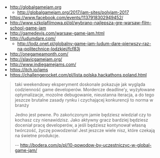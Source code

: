 - http://globalgamejam.org
  - http://globalgamejam.org/2017/jam-sites/polyjam-2017
- https://www.facebook.com/events/1137918302949452/
- http://www.szkolafilmowa.pl/pl/wybrano-najlepsza-gre-warsaw-film-school-game-jam
- http://gamedevjs.com/warsaw-game-jam.html
- http://ludumdare.com/
  - http://lodz.onet.pl/globalny-game-jam-ludum-dare-pierwszy-raz-na-politechnice-lodzkiej/fcf83j
- http://onegameamonth.com/
- http://slavicgamejam.org/
- http://www.indiegamejams.com/
- https://itch.io/jams
- https://challengerocket.com/pl/lista,polska,hackathons,poland.html

>taki weekendowy eksperyment doskonale pokazuje jak wygląda codzienność game developerów. Mordercze deadline’y, wyżyłowane optymalizacje, mozolne debugowanie, nieustanna iteracja, a do tego jeszcze brutalne zasady rynku i czychającej konkurencji to norma w branży
>
>Jedno jest pewne. Po zakończonym jamie będziesz wiedział czy to kochasz czy nienawidzisz. Jako aktywny gracz bardziej będziesz doceniał pracę developerów, a jeśli będziesz kontynował własną twórczość, życzę powodzenia! Jest jeszcze wiele nisz, które czekają na świetne produkcje.
>
>-- http://bodera.com/p/pl/10-powodow-by-uczestniczyc-w-global-game-jam/
